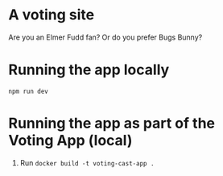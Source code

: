 # A voting site

Are you an Elmer Fudd fan? Or do you prefer Bugs Bunny?

# Running the app locally

`npm run dev`

# Running the app as part of the Voting App (local)
1. Run `docker build -t voting-cast-app .`
